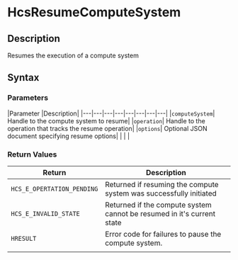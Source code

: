 # HcsResumeComputeSystem

## Description
Resumes the execution of a compute system

## Syntax

### Parameters
|Parameter     |Description|
|---|---|---|---|---|---|---|---| 
|`computeSystem`| Handle to the compute system to resume|
|`operation`| Handle to the operation that tracks the resume operation|
|`options`| Optional JSON document specifying resume options| 
|    |    | 

### Return Values
|Return | Description|
|---|---|
|`HCS_E_OPERTATION_PENDING`|Returned if resuming the compute system was successfully initiated|
|`HCS_E_INVALID_STATE`|Returned if the compute system cannot be resumed in it's current state|
|`HRESULT`|Error code for failures to pause the compute system.|
|     |     |